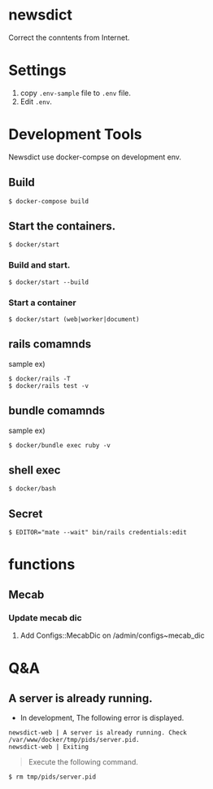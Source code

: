 # newsdict
Correct the conntents from Internet.

# Settings

1. copy `.env-sample` file to `.env` file.
2. Edit `.env`.

# Development Tools
Newsdict use docker-compse on development env.

## Build
    $ docker-compose build

## Start the containers.
    $ docker/start

### Build and start.
    $ docker/start --build
    
### Start a container

    $ docker/start (web|worker|document)

## rails comamnds
sample ex)

    $ docker/rails -T
    $ docker/rails test -v

## bundle comamnds
sample ex)

    $ docker/bundle exec ruby -v

## shell exec
    $ docker/bash
    
## Secret
    $ EDITOR="mate --wait" bin/rails credentials:edit
    
# functions

## Mecab

### Update mecab dic
1. Add Configs::MecabDic on /admin/configs~mecab_dic

# Q&A

## A server is already running.

* In development, The following error is displayed.
```
newsdict-web | A server is already running. Check /var/www/docker/tmp/pids/server.pid.
newsdict-web | Exiting
```

> Execute the following command.

```
$ rm tmp/pids/server.pid
```